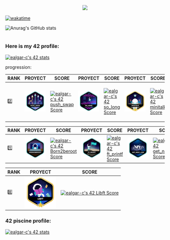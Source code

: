 <p align="center">
  <a href="https://skillicons.dev">
    <img src="https://skillicons.dev/icons?i=c,cpp,arduino,html,css,bash&perline=3" />
  </a>
</p>

[![wakatime](https://wakatime.com/badge/user/a0e860d2-9914-4fed-8143-b9fd5cf5e6c1.svg)](https://wakatime.com/@a0e860d2-9914-4fed-8143-b9fd5cf5e6c1)

![Anurag's GitHub stats](https://github-readme-stats.vercel.app/api?username=ealgar-c&show_icons=true&theme=dracula)
#
### Here is my 42 profile:

[![ealgar-c's 42 stats](https://badge42.vercel.app/api/v2/clgt9itor006908l8lh9nnf5g/stats?cursusId=21&coalitionId=275)](https://github.com/JaeSeoKim/badge42)

progression:
<!-- TABLA PROYECTOS RANK 2 -->
<table width="100%">
  <thead>
    <tr>
      <th>RANK</th>
      <th>PROYECT</th>
      <th>SCORE</th>
      <th>PROYECT</th>
      <th>SCORE</th>
      <th>PROYECT</th>
      <th>SCORE</th>
      <th>PROYECT</th>
      <th>SCORE</th>
    </tr>
  </thead>
  <tbody>
    <tr>
      <td>2️⃣</td>
      <td><img width="100" src="https://github.com/leogaudin/42_project_badges/raw/main/badges/push_swap.webp"/></td>
      <td><a href="https://github.com/JaeSeoKim/badge42"><img src="https://badge42.vercel.app/api/v2/clgt9itor006908l8lh9nnf5g/project/3110391" alt="ealgar-c's 42 push_swap Score" /></a></td>
      <td><img width="100" src="https://github.com/leogaudin/42_project_badges/raw/main/badges/so_long.webp"/> </td>
      <td><a href="https://github.com/JaeSeoKim/badge42"><img src="https://badge42.vercel.app/api/v2/clgt9itor006908l8lh9nnf5g/project/3100098" alt="ealgar-c's 42 so_long Score" /></a></td>
      <td><img width="100" src="https://github.com/leogaudin/42_project_badges/raw/main/badges/minitalk_bonus.webp"/></td>
      <td><a href="https://github.com/JaeSeoKim/badge42"><img src="https://badge42.vercel.app/api/v2/clgt9itor006908l8lh9nnf5g/project/3089454" alt="ealgar-c's 42 minitalk Score" /></a></td>
      <td>Exam rank 02</td>
      <td><a href="https://github.com/JaeSeoKim/badge42"><img src="https://badge42.vercel.app/api/v2/clgt9itor006908l8lh9nnf5g/project/3087920" alt="ealgar-c's 42 Exam Rank 02 Score" /></a></td>
    </tr>
  </tbody>
</table>

<!-- TABLA PROYECTOS RANK 1 -->
<table width: 500px>
  <thead>
    <tr>
      <th>RANK</th>
      <th>PROYECT</th>
      <th>SCORE</th>
      <th>PROYECT</th>
      <th>SCORE</th>
      <th>PROYECT</th>
      <th>SCORE</th>
    </tr>
  </thead>
  <tbody>
    <tr>
      <td>1️⃣</td>
      <td><img width="100" src="https://github.com/leogaudin/42_project_badges/raw/main/badges/born2beroot.webp"/></td>
      <td><a href="https://github.com/JaeSeoKim/badge42"><img src="https://badge42.vercel.app/api/v2/clgt9itor006908l8lh9nnf5g/project/3073042" alt="ealgar-c's 42 Born2beroot Score" /></a></td>
      <td><img width="100" src="https://github.com/leogaudin/42_project_badges/raw/main/badges/ft_printf.webp"/></td>
      <td><a href="https://github.com/JaeSeoKim/badge42"><img src="https://badge42.vercel.app/api/v2/clgt9itor006908l8lh9nnf5g/project/3075974" alt="ealgar-c's 42 ft_printf Score" /></a></td>
      <td><img width="100" src="https://github.com/leogaudin/42_project_badges/raw/main/badges/get_next_line.webp"/></td>
      <td><a href="https://github.com/JaeSeoKim/badge42"><img src="https://badge42.vercel.app/api/v2/clgt9itor006908l8lh9nnf5g/project/3078929" alt="ealgar-c's 42 get_next_line Score" /></a></td>
    </tr>
  </tbody>
</table>

<!-- TABLA PROYECTOS RANK 0 -->
<table width: 500px>
  <thead>
    <tr>
      <th>RANK</th>
      <th>PROYECT</th>
      <th>SCORE</th>
    </tr>
  </thead>
  <tbody>
    <tr>
      <td>0️⃣</td>
      <td><img width="100" src="https://github.com/leogaudin/42_project_badges/raw/main/badges/libft_bonus.webp"/></td>
      <td><a href="https://github.com/JaeSeoKim/badge42"><img src="https://badge42.vercel.app/api/v2/clgt9itor006908l8lh9nnf5g/project/3066343" alt="ealgar-c's 42 Libft Score" /></a></td>
    </tr>
  </tbody>
</table>


### 42 piscine profile:

[![ealgar-c's 42 stats](https://badge42.vercel.app/api/v2/clgt9itor006908l8lh9nnf5g/stats?cursusId=9&coalitionId=215)](https://github.com/JaeSeoKim/badge42)
